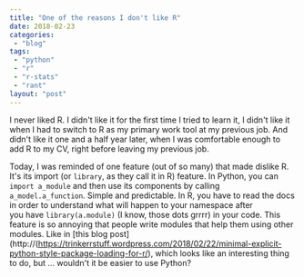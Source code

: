 ```yaml
---
title: "One of the reasons I don't like R"
date: 2018-02-23
categories: 
 - "blog"
tags: 
 - "python"
 - "r"
 - "r-stats"
 - "rant"
layout: "post"
---
```


I never liked R. I didn't like it for the first time I tried to learn it, I didn't like it when I had to switch to R as my primary work tool at my previous job. And didn't like it one and a half year later, when I was comfortable enough to add R to my CV, right before leaving my previous job.

Today, I was reminded of one feature (out of so many) that made dislike R. It's its import (or `library`, as they call it in R) feature. In Python, you can `import a_module` and then use its components by calling `a_model.a_function`. Simple and predictable. In R, you have to read the docs in order to understand what will happen to your namespace after you have `library(a.module)` (I know, those dots grrrr) in your code. This feature is so annoying that people write modules that help them using other modules. Like in [this blog post](http://(https://trinkerrstuff.wordpress.com/2018/02/22/minimal-explicit-python-style-package-loading-for-r/), which looks like an interesting thing to do, but ... wouldn't it be easier to use Python?

 
